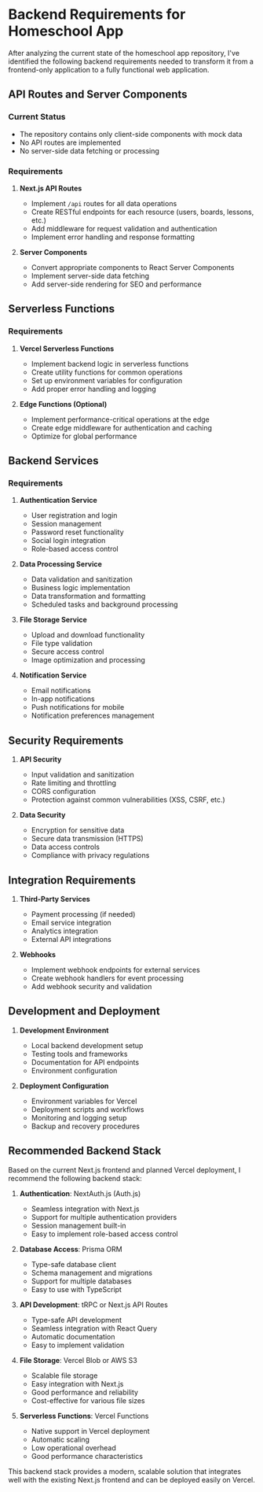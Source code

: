 # Backend Requirements for Homeschool App

After analyzing the current state of the homeschool app repository, I've identified the following backend requirements needed to transform it from a frontend-only application to a fully functional web application.

## API Routes and Server Components

### Current Status
- The repository contains only client-side components with mock data
- No API routes are implemented
- No server-side data fetching or processing

### Requirements
1. **Next.js API Routes**
   - Implement `/api` routes for all data operations
   - Create RESTful endpoints for each resource (users, boards, lessons, etc.)
   - Add middleware for request validation and authentication
   - Implement error handling and response formatting

2. **Server Components**
   - Convert appropriate components to React Server Components
   - Implement server-side data fetching
   - Add server-side rendering for SEO and performance

## Serverless Functions

### Requirements
1. **Vercel Serverless Functions**
   - Implement backend logic in serverless functions
   - Create utility functions for common operations
   - Set up environment variables for configuration
   - Add proper error handling and logging

2. **Edge Functions (Optional)**
   - Implement performance-critical operations at the edge
   - Create edge middleware for authentication and caching
   - Optimize for global performance

## Backend Services

### Requirements
1. **Authentication Service**
   - User registration and login
   - Session management
   - Password reset functionality
   - Social login integration
   - Role-based access control

2. **Data Processing Service**
   - Data validation and sanitization
   - Business logic implementation
   - Data transformation and formatting
   - Scheduled tasks and background processing

3. **File Storage Service**
   - Upload and download functionality
   - File type validation
   - Secure access control
   - Image optimization and processing

4. **Notification Service**
   - Email notifications
   - In-app notifications
   - Push notifications for mobile
   - Notification preferences management

## Security Requirements

1. **API Security**
   - Input validation and sanitization
   - Rate limiting and throttling
   - CORS configuration
   - Protection against common vulnerabilities (XSS, CSRF, etc.)

2. **Data Security**
   - Encryption for sensitive data
   - Secure data transmission (HTTPS)
   - Data access controls
   - Compliance with privacy regulations

## Integration Requirements

1. **Third-Party Services**
   - Payment processing (if needed)
   - Email service integration
   - Analytics integration
   - External API integrations

2. **Webhooks**
   - Implement webhook endpoints for external services
   - Create webhook handlers for event processing
   - Add webhook security and validation

## Development and Deployment

1. **Development Environment**
   - Local backend development setup
   - Testing tools and frameworks
   - Documentation for API endpoints
   - Environment configuration

2. **Deployment Configuration**
   - Environment variables for Vercel
   - Deployment scripts and workflows
   - Monitoring and logging setup
   - Backup and recovery procedures

## Recommended Backend Stack

Based on the current Next.js frontend and planned Vercel deployment, I recommend the following backend stack:

1. **Authentication**: NextAuth.js (Auth.js)
   - Seamless integration with Next.js
   - Support for multiple authentication providers
   - Session management built-in
   - Easy to implement role-based access control

2. **Database Access**: Prisma ORM
   - Type-safe database client
   - Schema management and migrations
   - Support for multiple databases
   - Easy to use with TypeScript

3. **API Development**: tRPC or Next.js API Routes
   - Type-safe API development
   - Seamless integration with React Query
   - Automatic documentation
   - Easy to implement validation

4. **File Storage**: Vercel Blob or AWS S3
   - Scalable file storage
   - Easy integration with Next.js
   - Good performance and reliability
   - Cost-effective for various file sizes

5. **Serverless Functions**: Vercel Functions
   - Native support in Vercel deployment
   - Automatic scaling
   - Low operational overhead
   - Good performance characteristics

This backend stack provides a modern, scalable solution that integrates well with the existing Next.js frontend and can be deployed easily on Vercel.
